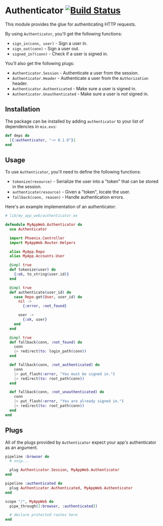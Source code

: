 # Authenticator [![Build Status](https://travis-ci.org/rzane/authenticator.svg?branch=master)](https://travis-ci.org/rzane/authenticator)

This module provides the glue for authenticating HTTP requests.

By using `Authenticator`, you'll get the following functions:

* `sign_in(conn, user)` - Sign a user in.
* `sign_out(conn)` - Sign a user out.
* `signed_in?(conn)` - Check if a user is signed in.

You'll also get the following plugs:

* `Authenticator.Session` - Authenticate a user from the session.
* `Authenticator.Header` - Authenticate a user from the `Authorization` header.
* `Authenticator.Authenticated` - Make sure a user is signed in.
* `Authenticator.Unauthenticated` - Make sure a user is *not* signed in.

## Installation

The package can be installed by adding `authenticator` to your list of dependencies in `mix.exs`:

```elixir
def deps do
  [{:authenticator, "~> 0.1.0"}]
end
```

## Usage

To use `Authenticator`, you'll need to define the following functions:

* `tokenize(resource)` - Serialize the user into a "token" that can be stored in the session.
* `authenticate(resource)` - Given a "token", locate the user.
* `fallback(conn, reason)` - Handle authentication errors.

Here's an example implementation of an authenticator:

```elixir
# lib/my_app_web/authenticator.ex

defmodule MyAppWeb.Authenticator do
  use Authenticator

  import Phoenix.Controller
  import MyAppWeb.Router.Helpers

  alias MyApp.Repo
  alias MyApp.Accounts.User

  @impl true
  def tokenize(user) do
    {:ok, to_string(user.id)}
  end

  @impl true
  def authenticate(user_id) do
    case Repo.get(User, user_id) do
      nil ->
        {:error, :not_found}

      user ->
        {:ok, user}
    end
  end

  @impl true
  def fallback(conn, :not_found) do
    conn
    |> redirect(to: login_path(conn))
  end

  def fallback(conn, :not_authenticated) do
    conn
    |> put_flash(:error, "You must be signed in.")
    |> redirect(to: root_path(conn))
  end

  def fallback(conn, :not_unauthenticated) do
    conn
    |> put_flash(:error, "You are already signed in.")
    |> redirect(to: root_path(conn))
  end
end
```

## Plugs

All of the plugs provided by `Authenticator` expect your app's authenticator as an argument.

```elixir
pipeline :browser do
  # snip...

  plug Authenticator.Session, MyAppWeb.Authenticator
end

pipeline :authenticated do
  plug Authenticator.Authenticated, MyAppWeb.Authenticator
end

scope "/", MyAppWeb do
  pipe_through([:browser, :authenticated])

  # declare protected routes here
end
```

